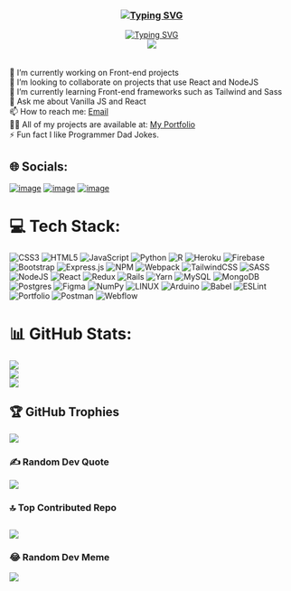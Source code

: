 ### <div align="center"><a href="#"><img src="https://readme-typing-svg.demolab.com?font=Fira+Code&weight=600&size=25&pause=1000&multiline=true&width=345&height=40&lines=Hi+%F0%9F%91%8B%F0%9F%8F%BB%2C+I'm+Binyam+" alt="Typing SVG" /></a></div> 
 <div align="center"> <a href="#"><img src="https://readme-typing-svg.demolab.com?font=Fira+Code&pause=1000&multiline=true&width=735&height=60&lines=Remote+%F0%9F%91%A8%E2%80%8D%F0%9F%92%BB+FullStack+developer+who+aims+to+write+quality+code" alt="Typing SVG" /></a></div>
 
<div align="center"><a href="#"><img src="https://media.dev.to/dynamic/image/width=1000,height=420,fit=cover,gravity=auto,format=auto/https%3A%2F%2Fdev-to-uploads.s3.amazonaws.com%2Fuploads%2Farticles%2F1ix4pgsqav2f2mtchdl1.gif" /></a></div> 
<br><br>🔭 I’m currently working on Front-end projects<br>👯 I’m looking to collaborate on projects that use React and NodeJS<br>🌱 I’m currently learning Front-end frameworks such as Tailwind and Sass<br>💬 Ask me about Vanilla JS and React<br>📫 How to reach me: <a href="mailto:binyampowerhc@gmail.com">Email</a> <br>👨‍💻 All of my projects are available at: <a href="https://binyam-tegene.vercel.app/">My Portfolio</a><br>⚡ Fun fact I like Programmer Dad Jokes.


## 🌐 Socials:
[![image](https://user-images.githubusercontent.com/21217148/210181196-e06aabd4-57e9-430d-9c75-f550f478321c.png)](https://www.linkedin.com/in/binyamtegene/) 
[![image](https://user-images.githubusercontent.com/21217148/210182990-23401631-264d-4802-acc2-0e085293d98c.png)](https://www.instagram.com/mengistu.binyam/)
[![image](https://user-images.githubusercontent.com/21217148/210182994-3851b187-b63f-4bf1-aeef-4bb10120c1b4.png)](https://twitter.com/@binyam_tegene)

# 💻 Tech Stack:
![CSS3](https://img.shields.io/badge/css3-%231572B6.svg?style=for-the-badge&logo=css3&logoColor=white) ![HTML5](https://img.shields.io/badge/html5-%23E34F26.svg?style=for-the-badge&logo=html5&logoColor=white) ![JavaScript](https://img.shields.io/badge/javascript-%23323330.svg?style=for-the-badge&logo=javascript&logoColor=%23F7DF1E) ![Python](https://img.shields.io/badge/python-3670A0?style=for-the-badge&logo=python&logoColor=ffdd54) ![R](https://img.shields.io/badge/r-%23276DC3.svg?style=for-the-badge&logo=r&logoColor=white) ![Heroku](https://img.shields.io/badge/heroku-%23430098.svg?style=for-the-badge&logo=heroku&logoColor=white) ![Firebase](https://img.shields.io/badge/firebase-%23039BE5.svg?style=for-the-badge&logo=firebase) ![Bootstrap](https://img.shields.io/badge/bootstrap-%23563D7C.svg?style=for-the-badge&logo=bootstrap&logoColor=white) ![Express.js](https://img.shields.io/badge/express.js-%23404d59.svg?style=for-the-badge&logo=express&logoColor=%2361DAFB) ![NPM](https://img.shields.io/badge/NPM-%23000000.svg?style=for-the-badge&logo=npm&logoColor=white) ![Webpack](https://img.shields.io/badge/webpack-%238DD6F9.svg?style=for-the-badge&logo=webpack&logoColor=black) ![TailwindCSS](https://img.shields.io/badge/tailwindcss-%2338B2AC.svg?style=for-the-badge&logo=tailwind-css&logoColor=white) ![SASS](https://img.shields.io/badge/SASS-hotpink.svg?style=for-the-badge&logo=SASS&logoColor=white) ![NodeJS](https://img.shields.io/badge/node.js-6DA55F?style=for-the-badge&logo=node.js&logoColor=white) ![React](https://img.shields.io/badge/react-%2320232a.svg?style=for-the-badge&logo=react&logoColor=%2361DAFB) ![Redux](https://img.shields.io/badge/redux-%23593d88.svg?style=for-the-badge&logo=redux&logoColor=white) ![Rails](https://img.shields.io/badge/rails-%23CC0000.svg?style=for-the-badge&logo=ruby-on-rails&logoColor=white) ![Yarn](https://img.shields.io/badge/yarn-%232C8EBB.svg?style=for-the-badge&logo=yarn&logoColor=white) ![MySQL](https://img.shields.io/badge/mysql-%2300f.svg?style=for-the-badge&logo=mysql&logoColor=white) ![MongoDB](https://img.shields.io/badge/MongoDB-%234ea94b.svg?style=for-the-badge&logo=mongodb&logoColor=white) ![Postgres](https://img.shields.io/badge/postgres-%23316192.svg?style=for-the-badge&logo=postgresql&logoColor=white) 	![Figma](https://img.shields.io/badge/figma-%23F24E1E.svg?style=for-the-badge&logo=figma&logoColor=white) ![NumPy](https://img.shields.io/badge/numpy-%23013243.svg?style=for-the-badge&logo=numpy&logoColor=white) ![LINUX](https://img.shields.io/badge/Linux-FCC624?style=for-the-badge&logo=linux&logoColor=black) ![Arduino](https://img.shields.io/badge/-Arduino-00979D?style=for-the-badge&logo=Arduino&logoColor=white) ![Babel](https://img.shields.io/badge/Babel-F9DC3e?style=for-the-badge&logo=babel&logoColor=black) ![ESLint](https://img.shields.io/badge/ESLint-4B3263?style=for-the-badge&logo=eslint&logoColor=white) ![Portfolio](https://img.shields.io/badge/Portfolio-%23000000.svg?style=for-the-badge&logo=firefox&logoColor=#FF7139) ![Postman](https://img.shields.io/badge/Postman-FF6C37?style=for-the-badge&logo=postman&logoColor=white) ![Webflow](https://img.shields.io/badge/Webflow-4353FF?style=for-the-badge&logo=webflow&logoColor=white)
# 📊 GitHub Stats:
![](https://github-readme-stats.vercel.app/api?username=Log-benjamin&theme=dark&hide_border=false&include_all_commits=true&count_private=true)<br/>
![](https://github-readme-streak-stats.herokuapp.com/?user=Log-benjamin&theme=dark&hide_border=false)<br/>
![](https://github-readme-stats.vercel.app/api/top-langs/?username=Log-benjamin&theme=dark&hide_border=false&include_all_commits=true&count_private=true&layout=compact)

## 🏆 GitHub Trophies
![](https://github-profile-trophy.vercel.app/?username=Log-benjamin&theme=radical&no-frame=false&no-bg=false&margin-w=4)

### ✍️ Random Dev Quote
![](https://quotes-github-readme.vercel.app/api?type=horizontal&theme=radical)

### 🔝 Top Contributed Repo
![](https://github-contributor-stats.vercel.app/api?username=Log-benjamin&limit=5&theme=nord&combine_all_yearly_contributions=true)
---
### 😂 Random Dev Meme

[![](https://miro.medium.com/v2/resize:fit:500/format:webp/0*uFZztv9jRrQC3UxX.png)](https://visitcount.itsvg.in)

<!-- Proudly created with GPRM ( https://gprm.itsvg.in ) -->
